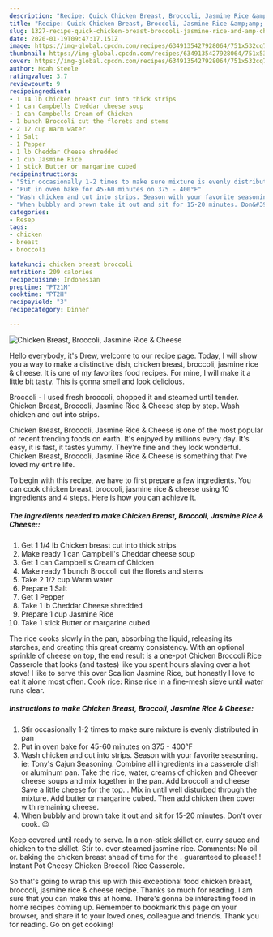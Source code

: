 ```yaml
---
description: "Recipe: Quick Chicken Breast, Broccoli, Jasmine Rice &amp;amp; Cheese"
title: "Recipe: Quick Chicken Breast, Broccoli, Jasmine Rice &amp;amp; Cheese"
slug: 1327-recipe-quick-chicken-breast-broccoli-jasmine-rice-and-amp-cheese
date: 2020-01-19T09:47:17.151Z
image: https://img-global.cpcdn.com/recipes/6349135427928064/751x532cq70/chicken-breast-broccoli-jasmine-rice-cheese-recipe-main-photo.jpg
thumbnail: https://img-global.cpcdn.com/recipes/6349135427928064/751x532cq70/chicken-breast-broccoli-jasmine-rice-cheese-recipe-main-photo.jpg
cover: https://img-global.cpcdn.com/recipes/6349135427928064/751x532cq70/chicken-breast-broccoli-jasmine-rice-cheese-recipe-main-photo.jpg
author: Noah Steele
ratingvalue: 3.7
reviewcount: 9
recipeingredient:
- 1 14 lb Chicken breast cut into thick strips
- 1 can Campbells Cheddar cheese soup
- 1 can Campbells Cream of Chicken
- 1 bunch Broccoli cut the florets and stems
- 2 12 cup Warm water
- 1 Salt
- 1 Pepper
- 1 lb Cheddar Cheese shredded
- 1 cup Jasmine Rice
- 1 stick Butter or margarine cubed
recipeinstructions:
- "Stir occasionally 1-2 times to make sure mixture is evenly distributed in pan"
- "Put in oven bake for 45-60 minutes on 375 - 400°F"
- "Wash chicken and cut into strips. Season with your favorite seasoning. ie: Tony&#39;s Cajun Seasoning. Combine all ingredients in a casserole dish or aluminum pan. Take the rice, water, creams of chicken and Cheever cheese soups and mix together in the pan. Add broccoli and cheese Save a little cheese for the top. . Mix in until well disturbed through the mixture. Add butter or margarine cubed. Then add chicken then  cover with remaining cheese."
- "When bubbly and brown take it out and sit for 15-20 minutes. Don&#39;t over cook. 😉"
categories:
- Resep
tags:
- chicken
- breast
- broccoli

katakunci: chicken breast broccoli
nutrition: 209 calories
recipecuisine: Indonesian
preptime: "PT21M"
cooktime: "PT2H"
recipeyield: "3"
recipecategory: Dinner

---
```



![Chicken Breast, Broccoli, Jasmine Rice &amp; Cheese](https://img-global.cpcdn.com/recipes/6349135427928064/751x532cq70/chicken-breast-broccoli-jasmine-rice-cheese-recipe-main-photo.jpg)

Hello everybody, it's Drew, welcome to our recipe page. Today, I will show you a way to make a distinctive dish, chicken breast, broccoli, jasmine rice &amp; cheese. It is one of my favorites food recipes. For mine, I will make it a little bit tasty. This is gonna smell and look delicious.

Broccoli - I used fresh broccoli, chopped it and steamed until tender. Chicken Breast, Broccoli, Jasmine Rice &amp; Cheese step by step. Wash chicken and cut into strips.

Chicken Breast, Broccoli, Jasmine Rice &amp; Cheese is one of the most popular of recent trending foods on earth. It's enjoyed by millions every day. It's easy, it is fast, it tastes yummy. They're fine and they look wonderful. Chicken Breast, Broccoli, Jasmine Rice &amp; Cheese is something that I've loved my entire life.


To begin with this recipe, we have to first prepare a few ingredients. You can cook chicken breast, broccoli, jasmine rice &amp; cheese using 10 ingredients and 4 steps. Here is how you can achieve it.

##### The ingredients needed to make Chicken Breast, Broccoli, Jasmine Rice &amp; Cheese::

1. Get 1 1/4 lb Chicken breast cut into thick strips
1. Make ready 1 can Campbell&#39;s Cheddar cheese soup
1. Get 1 can Campbell&#39;s Cream of Chicken
1. Make ready 1 bunch Broccoli cut the florets and stems
1. Take 2 1/2 cup Warm water
1. Prepare 1 Salt
1. Get 1 Pepper
1. Take 1 lb Cheddar Cheese shredded
1. Prepare 1 cup Jasmine Rice
1. Take 1 stick Butter or margarine cubed


The rice cooks slowly in the pan, absorbing the liquid, releasing its starches, and creating this great creamy consistency. With an optional sprinkle of cheese on top, the end result is a one-pot Chicken Broccoli Rice Casserole that looks (and tastes) like you spent hours slaving over a hot stove! I like to serve this over Scallion Jasmine Rice, but honestly I love to eat it alone most often. Cook rice: Rinse rice in a fine-mesh sieve until water runs clear. 

##### Instructions to make Chicken Breast, Broccoli, Jasmine Rice &amp; Cheese:

1. Stir occasionally 1-2 times to make sure mixture is evenly distributed in pan
1. Put in oven bake for 45-60 minutes on 375 - 400°F
1. Wash chicken and cut into strips. Season with your favorite seasoning. ie: Tony&#39;s Cajun Seasoning. Combine all ingredients in a casserole dish or aluminum pan. Take the rice, water, creams of chicken and Cheever cheese soups and mix together in the pan. Add broccoli and cheese Save a little cheese for the top. . Mix in until well disturbed through the mixture. Add butter or margarine cubed. Then add chicken then  cover with remaining cheese.
1. When bubbly and brown take it out and sit for 15-20 minutes. Don&#39;t over cook. 😉


Keep covered until ready to serve. In a non-stick skillet or. curry sauce and chicken to the skillet. Stir to. over steamed jasmine rice. Comments: No oil or. baking the chicken breast ahead of time for the . guaranteed to please! ! Instant Pot Cheesy Chicken Broccoli Rice Casserole. 

So that's going to wrap this up with this exceptional food chicken breast, broccoli, jasmine rice &amp; cheese recipe. Thanks so much for reading. I am sure that you can make this at home. There's gonna be interesting food in home recipes coming up. Remember to bookmark this page on your browser, and share it to your loved ones, colleague and friends. Thank you for reading. Go on get cooking!
